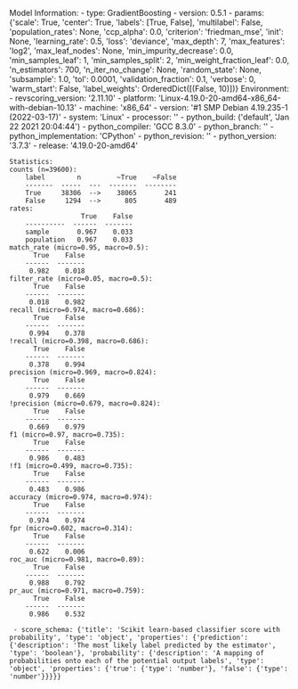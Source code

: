 Model Information:
	 - type: GradientBoosting
	 - version: 0.5.1
	 - params: {'scale': True, 'center': True, 'labels': [True, False], 'multilabel': False, 'population_rates': None, 'ccp_alpha': 0.0, 'criterion': 'friedman_mse', 'init': None, 'learning_rate': 0.5, 'loss': 'deviance', 'max_depth': 7, 'max_features': 'log2', 'max_leaf_nodes': None, 'min_impurity_decrease': 0.0, 'min_samples_leaf': 1, 'min_samples_split': 2, 'min_weight_fraction_leaf': 0.0, 'n_estimators': 700, 'n_iter_no_change': None, 'random_state': None, 'subsample': 1.0, 'tol': 0.0001, 'validation_fraction': 0.1, 'verbose': 0, 'warm_start': False, 'label_weights': OrderedDict([(False, 10)])}
	Environment:
	 - revscoring_version: '2.11.10'
	 - platform: 'Linux-4.19.0-20-amd64-x86_64-with-debian-10.13'
	 - machine: 'x86_64'
	 - version: '#1 SMP Debian 4.19.235-1 (2022-03-17)'
	 - system: 'Linux'
	 - processor: ''
	 - python_build: ('default', 'Jan 22 2021 20:04:44')
	 - python_compiler: 'GCC 8.3.0'
	 - python_branch: ''
	 - python_implementation: 'CPython'
	 - python_revision: ''
	 - python_version: '3.7.3'
	 - release: '4.19.0-20-amd64'
	
	Statistics:
	counts (n=39600):
		label        n         ~True    ~False
		-------  -----  ---  -------  --------
		True     38306  -->    38065       241
		False     1294  -->      805       489
	rates:
		              True    False
		----------  ------  -------
		sample       0.967    0.033
		population   0.967    0.033
	match_rate (micro=0.95, macro=0.5):
		  True    False
		------  -------
		 0.982    0.018
	filter_rate (micro=0.05, macro=0.5):
		  True    False
		------  -------
		 0.018    0.982
	recall (micro=0.974, macro=0.686):
		  True    False
		------  -------
		 0.994    0.378
	!recall (micro=0.398, macro=0.686):
		  True    False
		------  -------
		 0.378    0.994
	precision (micro=0.969, macro=0.824):
		  True    False
		------  -------
		 0.979    0.669
	!precision (micro=0.679, macro=0.824):
		  True    False
		------  -------
		 0.669    0.979
	f1 (micro=0.97, macro=0.735):
		  True    False
		------  -------
		 0.986    0.483
	!f1 (micro=0.499, macro=0.735):
		  True    False
		------  -------
		 0.483    0.986
	accuracy (micro=0.974, macro=0.974):
		  True    False
		------  -------
		 0.974    0.974
	fpr (micro=0.602, macro=0.314):
		  True    False
		------  -------
		 0.622    0.006
	roc_auc (micro=0.981, macro=0.89):
		  True    False
		------  -------
		 0.988    0.792
	pr_auc (micro=0.971, macro=0.759):
		  True    False
		------  -------
		 0.986    0.532
	
	 - score_schema: {'title': 'Scikit learn-based classifier score with probability', 'type': 'object', 'properties': {'prediction': {'description': 'The most likely label predicted by the estimator', 'type': 'boolean'}, 'probability': {'description': 'A mapping of probabilities onto each of the potential output labels', 'type': 'object', 'properties': {'true': {'type': 'number'}, 'false': {'type': 'number'}}}}}

